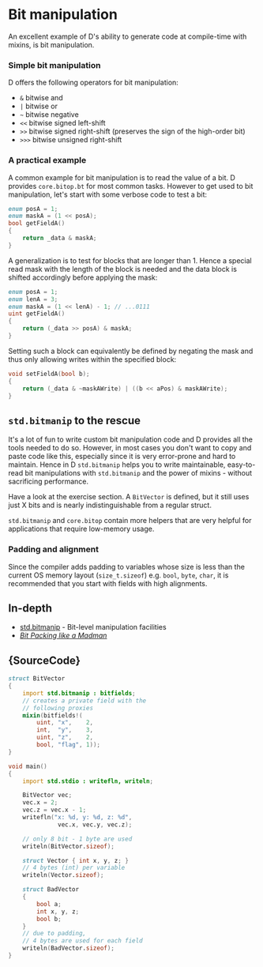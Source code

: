 # Bit manipulation

An excellent example of D's ability to generate code at compile-time with mixins,
is bit manipulation.

### Simple bit manipulation

D offers the following operators for bit manipulation:

- `&` bitwise and
- `|` bitwise or
- `~` bitwise negative
- `<<`  bitwise signed   left-shift
- `>>`  bitwise signed   right-shift (preserves the sign of the high-order bit)
- `>>>` bitwise unsigned right-shift

### A practical example

A common example for bit manipulation is to read the value of a bit.
D provides `core.bitop.bt` for most common tasks. However to get used to bit
manipulation, let's start with some verbose code to test a bit:

```d
enum posA = 1;
enum maskA = (1 << posA);
bool getFieldA()
{
    return _data & maskA;
}
```

A generalization is to test for blocks that are longer than 1. Hence
a special read mask with the length of the block is needed
and the data block is shifted accordingly before applying the mask:

```d
enum posA = 1;
enum lenA = 3;
enum maskA = (1 << lenA) - 1; // ...0111
uint getFieldA()
{
    return (_data >> posA) & maskA;
}
```

Setting such a block can equivalently be defined by negating the mask and thus
only allowing writes within the specified block:

```d
void setFieldA(bool b);
{
    return (_data & ~maskAWrite) | ((b << aPos) & maskAWrite);
}
```

## `std.bitmanip` to the rescue

It's a lot of fun to write custom bit manipulation code and
D provides all the tools needed to do so. However, in most cases you don't want to
copy and paste code like this, especially since it is very error-prone and hard to maintain.
Hence in D `std.bitmanip` helps you to write maintainable, easy-to-read bit manipulations
with `std.bitmanip` and the power of mixins - without sacrificing performance.

Have a look at the exercise section. A `BitVector` is defined, but it still uses
just X bits and is nearly indistinguishable from a regular struct.

`std.bitmanip` and `core.bitop` contain more helpers that are very helpful
for applications that require low-memory usage.

### Padding and alignment

Since the compiler adds padding to variables whose size is less than the current
OS memory layout (`size_t.sizeof`) e.g. `bool`, `byte`, `char`, it is recommended
that you start with fields with high alignments.

## In-depth

- [std.bitmanip](http://dlang.org/phobos/std_bitmanip.html) - Bit-level manipulation facilities
- [_Bit Packing like a Madman_](http://dconf.org/2016/talks/sechet.html)

## {SourceCode}

```d
struct BitVector
{
    import std.bitmanip : bitfields;
    // creates a private field with the
    // following proxies
    mixin(bitfields!(
        uint, "x",    2,
        int,  "y",    3,
        uint, "z",    2,
        bool, "flag", 1));
}

void main()
{
    import std.stdio : writefln, writeln;

    BitVector vec;
    vec.x = 2;
    vec.z = vec.x - 1;
    writefln("x: %d, y: %d, z: %d",
              vec.x, vec.y, vec.z);

    // only 8 bit - 1 byte are used
    writeln(BitVector.sizeof);

    struct Vector { int x, y, z; }
    // 4 bytes (int) per variable
    writeln(Vector.sizeof);

    struct BadVector
    {
        bool a;
        int x, y, z;
        bool b;
    }
    // due to padding,
    // 4 bytes are used for each field
    writeln(BadVector.sizeof);
}
```
